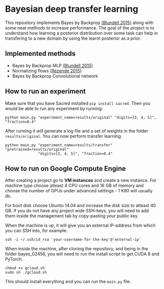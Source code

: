 # Bayesian deep transfer learning

This repository implements Bayes by Backprop [(Blundell 2015)](https://arxiv.org/abs/1505.05424)
along with some neat methods to increase performance. The goal of the
project is to understand how learning a posterior distribution
over some task can help in transfering to a new domain by using
the learnt posterior as a prior.

## Implemented methods

* Bayes by Backprop MLP [(Blundell 2015)](https://arxiv.org/abs/1505.05424)
* Normalizing flows [(Rezende 2015)](https://arxiv.org/abs/1505.05770)
* Bayes by Backprop Convolutional network

## How to run an experiment

Make sure that you have Sacred installed `pip install sacred`. Then you would
be able to run any experiment by running:

```
python main.py "experiment_name=results/original" "digits=[3, 4, 5]", "fraction=0.4"
```

After running it will generate a log file and a set of weights in the folder `results/original`. You can now perform
transfer learning.

```
python main.py "experiment_name=results/transfer" "pretrained=results/original"
               "digits=[3, 4, 5]", "fraction=0.4"
```


## How to run on Google Compute Engine

After creating a project go to **VM instances** and create a new instance.
For machine type choose atleast 4 CPU cores and 16 GB of memory and choose
the number of GPUs under advanced settings - 1 K80 will usually do.

For boot disk choose Ubuntu 14.04 and increase the disk size to atleast 40 GB.
If you do not have any project wide SSH-keys, you will need to add them inside the
management tab by copy-pasting your public key.

When the machine is up, it will give you an external IP-address from which you
can SSH into, for example:

```
ssh -i ~/.ssh/id_rsa 'your-username-for-the-key'@'external-ip'
```

When inside the machine, after cloning the repository, and being in the folder bayes_02456, you will need to run
the install script to get CUDA 8 and PyTorch.

```
chmod +x gcloud.sh
sudo sh ./gcloud.sh
```

This should install everything and you can run the `main.py` file.
